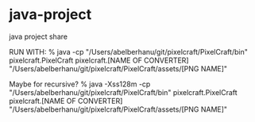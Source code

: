 # java-project
java project share

 RUN WITH: % java -cp "/Users/abelberhanu/git/pixelcraft/PixelCraft/bin" pixelcraft.PixelCraft pixelcraft.[NAME OF CONVERTER] "/Users/abelberhanu/git/pixelcraft/PixelCraft/assets/[PNG NAME]"

 Maybe for recursive?
 % java -Xss128m -cp "/Users/abelberhanu/git/pixelcraft/PixelCraft/bin" pixelcraft.PixelCraft pixelcraft.[NAME OF CONVERTER] "/Users/abelberhanu/git/pixelcraft/PixelCraft/assets/[PNG NAME]"


 
